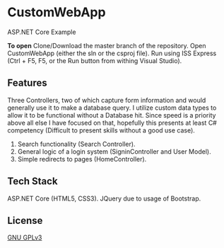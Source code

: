 # CustomWebApp
ASP.NET Core Example

**To open** Clone/Download the master branch of the repository. Open 
CustomWebApp (either the sln or the csproj file). Run using ISS Express (Ctrl + F5, F5, or the Run button from withing Visual Studio).

## Features
Three Controllers, two of which capture form information and would generally use it to make a database query. I utilize custom data types to allow it to be functional without a Database hit. Since speed is a priority above all else I have focused on that, hopefully this presents at least C# competency (Difficult to present skills without a good use case).

1. Search functionality (Search Controller).
2. General logic of a login system (SigninController and User Model).
3. Simple redirects to pages (HomeController).

## Tech Stack
ASP.NET Core (HTML5, CSS3). JQuery due to usage of Bootstrap.

## License
[GNU GPLv3](https://choosealicense.com/licenses/gpl-3.0/)
